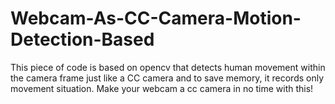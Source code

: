 # Webcam-As-CC-Camera-Motion-Detection-Based
This piece of code is based on opencv that detects human movement within the camera frame just like a CC camera and to save memory, it records only movement situation. Make your webcam a cc camera in no time with this!
